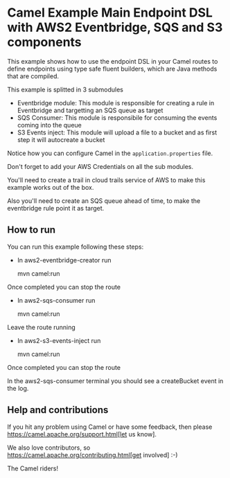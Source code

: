# Camel Example Main Endpoint DSL with AWS2 Eventbridge, SQS and S3 components

This example shows how to use the endpoint DSL in your Camel routes
to define endpoints using type safe fluent builders, which are Java methods
that are compiled.

This example is splitted in 3 submodules
* Eventbridge module: This module is responsible for creating a rule in Eventbridge 
and targetting an SQS queue as target
* SQS Consumer: This module is responsibile for consuming the events coming into the queue
* S3 Events inject: This module will upload a file to a bucket and as first step it will autocreate a bucket

Notice how you can configure Camel in the `application.properties` file.

Don't forget to add your AWS Credentials on all the sub modules. 

You'll need to create a trail in cloud trails service of AWS to make this example works out of the box.

Also you'll need to create an SQS queue ahead of time, to make the eventbridge rule point it as target.

## How to run

You can run this example following these steps:

- In aws2-eventbridge-creator run

    mvn camel:run   

Once completed you can stop the route

- In aws2-sqs-consumer run

    mvn camel:run

Leave the route running

- In aws2-s3-events-inject run

    mvn camel:run

Once completed you can stop the route

In the aws2-sqs-consumer terminal you should see a createBucket event in the log.

## Help and contributions

If you hit any problem using Camel or have some feedback, then please
https://camel.apache.org/support.html[let us know].

We also love contributors, so
https://camel.apache.org/contributing.html[get involved] :-)

The Camel riders!
